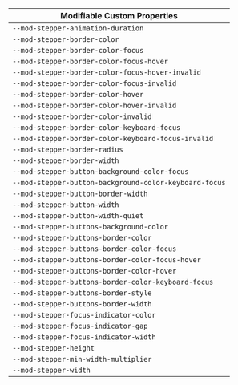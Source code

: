 | Modifiable Custom Properties                           |
| ------------------------------------------------------ |
| `--mod-stepper-animation-duration`                     |
| `--mod-stepper-border-color`                           |
| `--mod-stepper-border-color-focus`                     |
| `--mod-stepper-border-color-focus-hover`               |
| `--mod-stepper-border-color-focus-hover-invalid`       |
| `--mod-stepper-border-color-focus-invalid`             |
| `--mod-stepper-border-color-hover`                     |
| `--mod-stepper-border-color-hover-invalid`             |
| `--mod-stepper-border-color-invalid`                   |
| `--mod-stepper-border-color-keyboard-focus`            |
| `--mod-stepper-border-color-keyboard-focus-invalid`    |
| `--mod-stepper-border-radius`                          |
| `--mod-stepper-border-width`                           |
| `--mod-stepper-button-background-color-focus`          |
| `--mod-stepper-button-background-color-keyboard-focus` |
| `--mod-stepper-button-border-width`                    |
| `--mod-stepper-button-width`                           |
| `--mod-stepper-button-width-quiet`                     |
| `--mod-stepper-buttons-background-color`               |
| `--mod-stepper-buttons-border-color`                   |
| `--mod-stepper-buttons-border-color-focus`             |
| `--mod-stepper-buttons-border-color-focus-hover`       |
| `--mod-stepper-buttons-border-color-hover`             |
| `--mod-stepper-buttons-border-color-keyboard-focus`    |
| `--mod-stepper-buttons-border-style`                   |
| `--mod-stepper-buttons-border-width`                   |
| `--mod-stepper-focus-indicator-color`                  |
| `--mod-stepper-focus-indicator-gap`                    |
| `--mod-stepper-focus-indicator-width`                  |
| `--mod-stepper-height`                                 |
| `--mod-stepper-min-width-multiplier`                   |
| `--mod-stepper-width`                                  |
